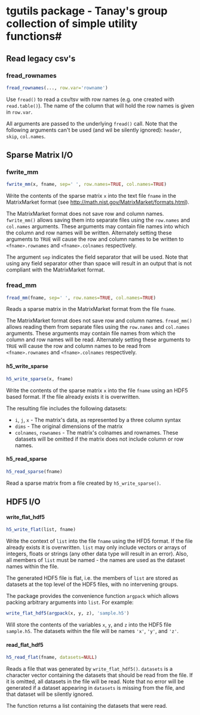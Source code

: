 # tgutils package - Tanay's group collection of simple utility functions#

## Read legacy csv's

### fread_rownames ###

``` R
fread_rownames(..., row.var='rowname')
```

Use `fread()` to read a csv/tsv with row names (e.g. one created with `read.table()`). The name of the column that will hold the row names is given in `row.var`.

All arguments are passed to the underlying `fread()` call. Note that the following arguments can't be used (and wil be silently ignored): `header`, `skip`, `col.names`.


## Sparse Matrix I/O ##

### fwrite_mm ###

``` R
fwrite_mm(x, fname, sep=' ', row.names=TRUE, col.names=TRUE)
```

Write the contents of the sparse matrix `x` into the text file `fname` in the MatrixMarket format (see http://math.nist.gov/MatrixMarket/formats.html).

The MatrixMarket format does not save row and column names. `fwrite_mm()` allows saving them into separate files using the `row.names` and `col.names` arguments. These arguments may contain file names into which the column and row names will be written. Alternately setting these arguments to `TRUE` will cause the row and column names to be written to `<fname>.rownames` and `<fname>.colnames` respectively.

The argument `sep` indicates the field separator that will be used. Note that using any field separator other than space will result in an output that is not compliant with the MatrixMarket format.

### fread_mm ###

``` R
fread_mm(fname, sep=' ', row.names=TRUE, col.names=TRUE)
```

Reads a sparse matrix in the MatrixMarket format from the file `fname`.

The MatrixMarket format does not save row and column names. `fread_mm()` allows reading them from separate files using the `row.names` and `col.names` arguments. These arguments may contain file names from which the column and row names will be read. Alternately setting these arguments to `TRUE` will cause the row and column names to be read from `<fname>.rownames` and `<fname>.colnames` respectively.


#### h5_write_sparse ####

``` R
h5_write_sparse(x, fname)
```

Write the contents of the sparse matrix `x` into the file `fname` using an HDF5 based format. If the file already exists it is overwritten.

The resulting file includes the following datasets:
* `i`, `j`, `x` - The matrix's data, as represented by a three column syntax
* `dims` - The original dimensions of the matrix
* `colnames`, `rownames` - The matrix's colnames and rownames. These datasets will be omitted if the matrix does not include column or row names.


#### h5_read_sparse ####

``` R
h5_read_sparse(fname)
```

Read a sparse matrix from a file created by `h5_write_sparse()`.


## HDF5 I/O ##

#### write_flat_hdf5 ###

``` R
h5_write_flat(list, fname)
```

Write the context of `list` into the file `fname` using the HFD5 format. If the file already exists it is overwritten. `list` may only include vectors or arrays of integers, floats or strings (any other data type will result in an error). Also, all members of `list` must be named - the names are used as the dataset names within the file.

The generated HDF5 file is flat, i.e. the members of `list` are stored as datasets at the top level of the HDF5 files, with no intervening groups.

The package provides the convenience function `argpack` which allows packing arbitrary arguments into `list`. For example:
``` R
write_flat_hdf5(argpack(x, y, z), 'sample.h5')
```
Will store the contents of the variables `x`, `y`, and `z` into the HDF5 file `sample.h5`. The datasets within the file will be names `'x'`, `'y'`, and `'z'`.

#### read_flat_hdf5 ###

``` R
h5_read_flat(fname, datasets=NULL)
```

Reads a file that was generated by `write_flat_hdf5()`. `datasets` is a character vector containing the datasets that should be read from the file. If it is omitted, all datasets in the file will be read. Note that no error will be generated if a dataset appearing in `datasets` is missing from the file, and that dataset will be silently ignored.

The function returns a list containing the datasets that were read.
